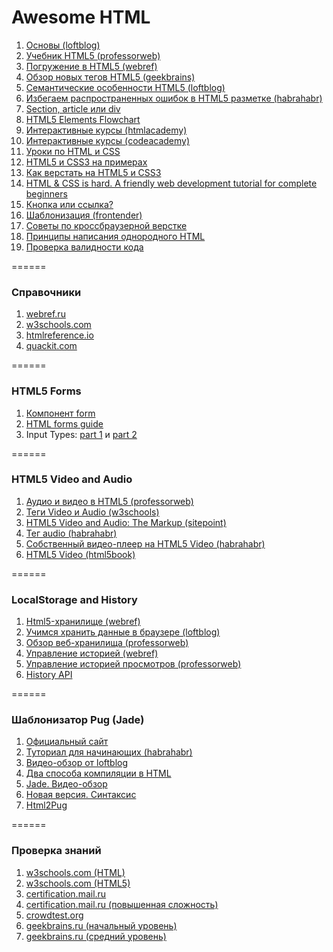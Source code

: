 # Awesome HTML

1. [Основы (loftblog)](http://loftblog.ru/material/html-dlya-nachinayushhix-urok-pervyj/)
2. [Учебник HTML5 (professorweb)](http://professorweb.ru/my/html/html5/level1/html5_index.php)
3. [Погружение в HTML5 (webref)](https://webref.ru/layout/diveintohtml5)
4. [Обзор новых тегов HTML5 (geekbrains)](https://geekbrains.ru/events/213)
5. [Семантические особенности HTML5 (loftblog)](https://www.youtube.com/watch?v=LOphfrzuxtc&list=TLz-or-IK5rGkwMzA3MjAxNg)
6. [Избегаем распространенных ошибок в HTML5 разметке (habrahabr)](http://habrahabr.ru/post/124993/)
7. [Section, article или div](http://webhitech.ru/notes/div-section-article/)
8. [HTML5 Elements Flowchart](http://html5doctor.com/downloads/h5d-sectioning-flowchart.png)
9. [Интерактивные курсы (htmlacademy)](https://htmlacademy.ru/courses)
10. [Интерактивные курсы (codeacademy)](https://www.codecademy.com/en/tracks/web)
11. [Уроки по HTML и CSS](https://webref.ru/layout/learn-html-css)
12. [HTML5 и CSS3 на примерах](https://webref.ru/layout/html5-css3)
13. [Как верстать на HTML5 и CSS3](https://webref.ru/layout/howtocodeinhtml)
14. [HTML & CSS is hard. A friendly web development tutorial for complete beginners](https://internetingishard.com/html-and-css/)
15. [Кнопка или ссылка?](https://www.youtube.com/watch?v=MWJKwn_gKR4)
16. [Шаблонизация (frontender)](http://frontender.info/template/) 
17. [Советы по кроссбраузерной верстке](http://www.internet-technologies.ru/articles/article_1834.html)
18. [Принципы написания однородного HTML](http://forwebdev.ru/html/principles-for-writing-idiomatic-html/)
19. [Проверка валидности кода](https://validator.w3.org/nu/)


======

### Справочники
1. [webref.ru](https://webref.ru/html)
2. [w3schools.com](http://www.w3schools.com/html/default.asp)
3. [htmlreference.io](http://htmlreference.io/semantic/)
4. [quackit.com](http://www.quackit.com/html/)

======

### HTML5 Forms
1. [Компонент form](http://www.cyberguru.ru/web/html/form-tag-html.html)
2. [HTML forms guide](https://developer.mozilla.org/en-US/docs/Learn/HTML/Forms) 
3. Input Types: [part 1](https://www.sitepoint.com/html5-forms-input-types/) и [part 2](https://www.sitepoint.com/html5-forms-input-types-part-2/)

======

### HTML5 Video and Audio
1. [Аудио и видео в HTML5 (professorweb)](https://professorweb.ru/my/html/html5/level3/3_1.php)
2. [Теги Video и Audio (w3schools)](http://www.w3schools.com/TagS/ref_av_dom.asp)
3. [HTML5 Video and Audio: The Markup (sitepoint)](https://www.sitepoint.com/html5-video-and-audio-the-markup/)
4. [Тег audio (habrahabr)](https://habrahabr.ru/post/148202/ )
5. [Собственный видео-плеер на HTML5 Video (habrahabr)](https://habrahabr.ru/company/microsoft/blog/127295/)
6. [HTML5 Video (html5book)](https://html5book.ru/html5-video/)

======

### LocalStorage and History
1. [Html5-хранилище (webref)](https://webref.ru/layout/diveintohtml5/storage)
2. [Учимся хранить данные в браузере (loftblog)](http://loftblog.ru/material/uchimsya-xranit-dannye-v-brauzere-vmeste-s-html5-localstorage/)
3. [Обзор веб-хранилища (professorweb)](http://professorweb.ru/my/html/html5/level5/5_1.php)
4. [Управление историей (webref)](https://webref.ru/layout/diveintohtml5/history)
5. [Управление историей просмотров (professorweb)](http://professorweb.ru/my/html/html5/level8/8_3.php)
6. [History API](https://css-tricks.com/using-the-html5-history-api/)

======

### Шаблонизатор Pug (Jade)
1. [Официальный сайт](http://jade-lang.com/)
2. [Туториал для начинающих (habrahabr)](https://habrahabr.ru/post/278109/)
3. [Видео-обзор от loftblog](http://loftblog.ru/material/preprocessor-jade-ustanovka-i-bazovoe-ispolzovanie/)
4. [Два способа компиляции в HTML](http://zencoder.ru/html/jade-to-html/)
5. [Jade. Видео-обзор](https://www.youtube.com/watch?v=QCsFDi1cQIk)
6. [Новая версия. Синтаксис](https://pugjs.org/api/migration-v2.html)
7. [Html2Pug](http://html2jade.org/)

======

### Проверка знаний
1. [w3schools.com (HTML)](http://www.w3schools.com/quiztest/quiztest.asp?Qtest=HTML)
2. [w3schools.com (HTML5)](http://www.w3schools.com/quiztest/quiztest.asp?qtest=HTML5)
3. [certification.mail.ru](https://certification.mail.ru/tests/html/start/)
4. [certification.mail.ru (повышенная сложность)](https://certification.mail.ru/tests/html-timechallenge/start/)
5. [crowdtest.org](http://crowdtest.org/ru/html)
6. [geekbrains.ru (начальный уровень)](https://geekbrains.ru/tests/2)
7. [geekbrains.ru (средний уровень)](https://geekbrains.ru/tests/17)
